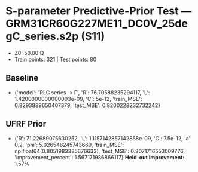 # S-parameter Predictive-Prior Test — GRM31CR60G227ME11_DC0V_25degC_series.s2p (S11)
- Z0: 50.00 Ω
- Train points: 321  |  Test points: 80

## Baseline
- {'model': 'RLC series -> Γ', 'R': 76.70588235294117, 'L': 1.4200000000000003e-09, 'C': 5e-12, 'train_MSE': 0.8293889650407379, 'test_MSE': 0.8200228232732242}

## UFRF Prior
- {'R': 71.22689075630252, 'L': 1.1157142857142858e-09, 'C': 7.5e-12, 'a': 0.2, 'phi': 5.026548245743669, 'train_MSE': np.float64(0.8051983385676633), 'test_MSE': 0.8071716553009776, 'improvement_percent': 1.567171986866117}
**Held-out improvement:** 1.57%